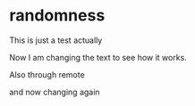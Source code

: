 # randomness
This is just a test actually 

Now I am changing the text to see how it works.

Also through remote

and now changing again
